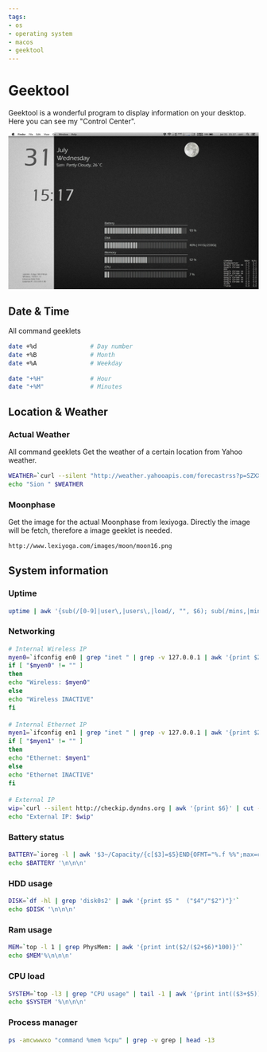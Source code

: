 ```yaml
---
tags:
- os
- operating system
- macos
- geektool
---
```

# Geektool

Geektool is a wonderful program to display information on your desktop. Here you can see my "Control Center".

![](img/desktop_retinamac_2013.jpg)

## Date & Time

All command geeklets

``` bash
date +%d               # Day number
date +%B               # Month
date +%A               # Weekday
```

``` bash
date "+%H"             # Hour
date "+%M"             # Minutes
```

## Location & Weather

### Actual Weather

All command geeklets Get the weather of a certain location from Yahoo weather.

``` bash
WEATHER=`curl --silent "http://weather.yahooapis.com/forecastrss?p=SZXX0035&u=c" | grep -E '(Current Conditions:|C<BR)' | tail -n1 | sed -e 's/<BR \/>//' -e 's/ C$/°C/'`
echo "Sion " $WEATHER
```

### Moonphase

Get the image for the actual Moonphase from lexiyoga. Directly the image will be fetch, therefore a image geeklet is needed.

``` bash
http://www.lexiyoga.com/images/moon/moon16.png
```

## System information

### Uptime

``` bash
uptime | awk '{sub(/[0-9]|user\,|users\,|load/, "", $6); sub(/mins,|min,/, "min", $6); sub(/user\,|users\,/, "", $5); sub(",", "min", $5); sub(":", "h ", $5); sub(/[0-9]/, "", $4); sub(/day,/, " day ", $4); sub(/days,/, " days ", $4); sub(/mins,|min,/, "min", $4); sub("hrs,", "h", $4); sub(":", "h ", $3); sub(",", "min", $3); print "Uptime: " $3$4$5$6}'
```

### Networking

``` bash
# Internal Wireless IP
myen0=`ifconfig en0 | grep "inet " | grep -v 127.0.0.1 | awk '{print $2}'`
if [ "$myen0" != "" ]
then
echo "Wireless: $myen0"
else
echo "Wireless INACTIVE"
fi

# Internal Ethernet IP
myen1=`ifconfig en1 | grep "inet " | grep -v 127.0.0.1 | awk '{print $2}'`
if [ "$myen1" != "" ]
then
echo "Ethernet: $myen1"
else
echo "Ethernet INACTIVE"
fi

# External IP
wip=`curl --silent http://checkip.dyndns.org | awk '{print $6}' | cut -f 1 -d "<"`
echo "External IP: $wip"
```

### Battery status

``` bash
BATTERY=`ioreg -l | awk '$3~/Capacity/{c[$3]=$5}END{OFMT="%.f %%";max=c[""MaxCapacity""];print(max>0?100*c[""CurrentCapacity""]/max:"?")}'`
echo $BATTERY '\n\n\n'
```

### HDD usage

``` bash
DISK=`df -hl | grep 'disk0s2' | awk '{print $5 "  ("$4"/"$2")"}'`
echo $DISK '\n\n\n'
```

### Ram usage

``` bash
MEM=`top -l 1 | grep PhysMem: | awk '{print int($2/($2+$6)*100)}'`
echo $MEM'%\n\n\n'
```

### CPU load

``` bash
SYSTEM=`top -l3 | grep "CPU usage" | tail -1 | awk '{print int(($3+$5))}' | sed 's/\%//'`
echo $SYSTEM '%\n\n\n'
```

### Process manager

``` bash
ps -amcwwwxo "command %mem %cpu" | grep -v grep | head -13
```
